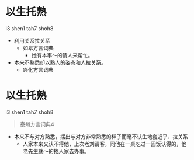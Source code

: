# 以生托熟
i3 shen1 tah7 shoh8
+ 利用关系拉关系
  * 如皋方言词典
    - 她有本事～的请人来帮忙。
+ 本来不熟悉却以熟人的姿态和人拉关系。
  * 兴化方言词典

# 以生托熟
i3 shen1 tah7 shoh8
> 泰州方言词典4
- 本来不与对方熟悉，摆出与对方非常熟悉的样子而毫不认生地套近乎、拉关系
  - 人家本来又认不得他，上次老刘请客，同他在一桌吃过一回饭认得的，他老先生就～的找人家去办事。
